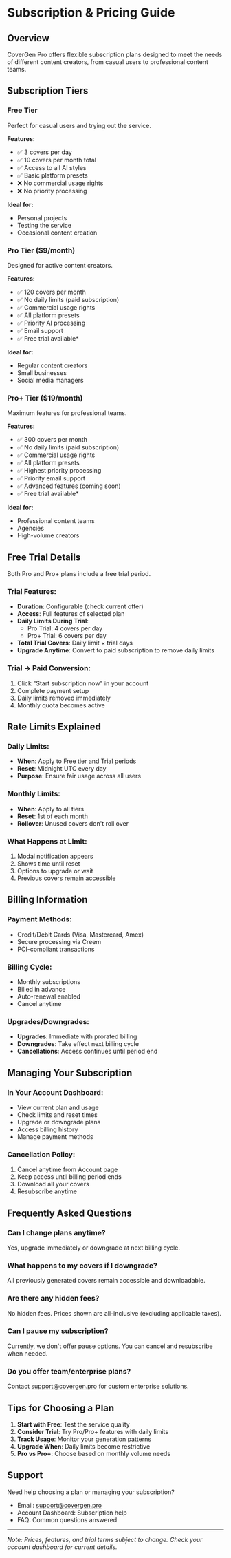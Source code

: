 # Subscription & Pricing Guide

## Overview

CoverGen Pro offers flexible subscription plans designed to meet the needs of different content creators, from casual users to professional content teams.

## Subscription Tiers

### Free Tier
Perfect for casual users and trying out the service.

**Features:**
- ✅ 3 covers per day
- ✅ 10 covers per month total
- ✅ Access to all AI styles
- ✅ Basic platform presets
- ❌ No commercial usage rights
- ❌ No priority processing

**Ideal for:**
- Personal projects
- Testing the service
- Occasional content creation

### Pro Tier ($9/month)
Designed for active content creators.

**Features:**
- ✅ 120 covers per month
- ✅ No daily limits (paid subscription)
- ✅ Commercial usage rights
- ✅ All platform presets
- ✅ Priority AI processing
- ✅ Email support
- ✅ Free trial available*

**Ideal for:**
- Regular content creators
- Small businesses
- Social media managers

### Pro+ Tier ($19/month)
Maximum features for professional teams.

**Features:**
- ✅ 300 covers per month
- ✅ No daily limits (paid subscription)
- ✅ Commercial usage rights
- ✅ All platform presets
- ✅ Highest priority processing
- ✅ Priority email support
- ✅ Advanced features (coming soon)
- ✅ Free trial available*

**Ideal for:**
- Professional content teams
- Agencies
- High-volume creators

## Free Trial Details

Both Pro and Pro+ plans include a free trial period.

### Trial Features:
- **Duration**: Configurable (check current offer)
- **Access**: Full features of selected plan
- **Daily Limits During Trial**:
  - Pro Trial: 4 covers per day
  - Pro+ Trial: 6 covers per day
- **Total Trial Covers**: Daily limit × trial days
- **Upgrade Anytime**: Convert to paid subscription to remove daily limits

### Trial → Paid Conversion:
1. Click "Start subscription now" in your account
2. Complete payment setup
3. Daily limits removed immediately
4. Monthly quota becomes active

## Rate Limits Explained

### Daily Limits:
- **When**: Apply to Free tier and Trial periods
- **Reset**: Midnight UTC every day
- **Purpose**: Ensure fair usage across all users

### Monthly Limits:
- **When**: Apply to all tiers
- **Reset**: 1st of each month
- **Rollover**: Unused covers don't roll over

### What Happens at Limit:
1. Modal notification appears
2. Shows time until reset
3. Options to upgrade or wait
4. Previous covers remain accessible

## Billing Information

### Payment Methods:
- Credit/Debit Cards (Visa, Mastercard, Amex)
- Secure processing via Creem
- PCI-compliant transactions

### Billing Cycle:
- Monthly subscriptions
- Billed in advance
- Auto-renewal enabled
- Cancel anytime

### Upgrades/Downgrades:
- **Upgrades**: Immediate with prorated billing
- **Downgrades**: Take effect next billing cycle
- **Cancellations**: Access continues until period end

## Managing Your Subscription

### In Your Account Dashboard:
- View current plan and usage
- Check limits and reset times
- Upgrade or downgrade plans
- Access billing history
- Manage payment methods

### Cancellation Policy:
1. Cancel anytime from Account page
2. Keep access until billing period ends
3. Download all your covers
4. Resubscribe anytime

## Frequently Asked Questions

### Can I change plans anytime?
Yes, upgrade immediately or downgrade at next billing cycle.

### What happens to my covers if I downgrade?
All previously generated covers remain accessible and downloadable.

### Are there any hidden fees?
No hidden fees. Prices shown are all-inclusive (excluding applicable taxes).

### Can I pause my subscription?
Currently, we don't offer pause options. You can cancel and resubscribe when needed.

### Do you offer team/enterprise plans?
Contact support@covergen.pro for custom enterprise solutions.

## Tips for Choosing a Plan

1. **Start with Free**: Test the service quality
2. **Consider Trial**: Try Pro/Pro+ features with daily limits
3. **Track Usage**: Monitor your generation patterns
4. **Upgrade When**: Daily limits become restrictive
5. **Pro vs Pro+**: Choose based on monthly volume needs

## Support

Need help choosing a plan or managing your subscription?
- Email: support@covergen.pro
- Account Dashboard: Subscription help
- FAQ: Common questions answered

---

*Note: Prices, features, and trial terms subject to change. Check your account dashboard for current details.*